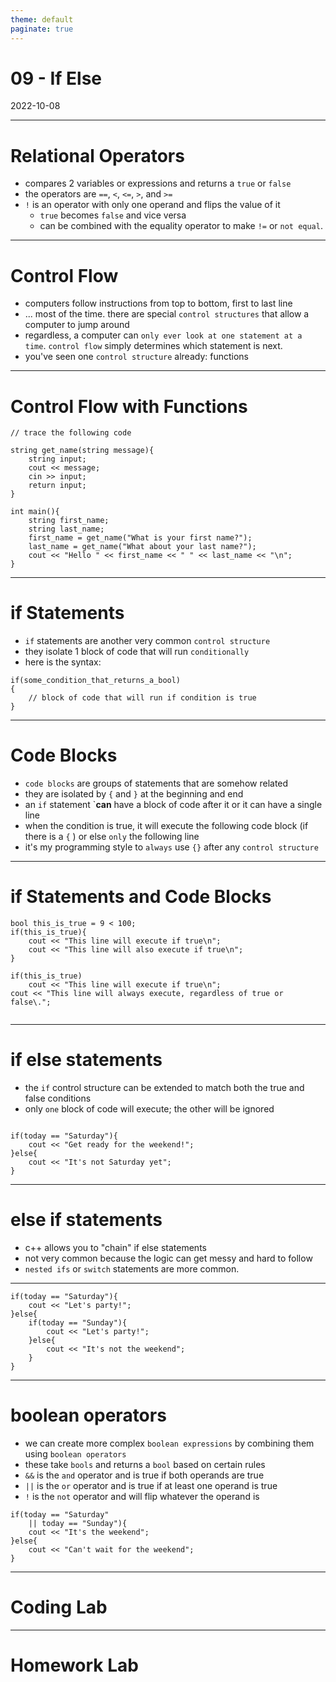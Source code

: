 ```yaml
---
theme: default
paginate: true
---
```


# 09 - If Else
2022-10-08

---

# Relational Operators

- compares 2 variables or expressions and returns a `true` or `false`
- the operators are `==`, `<`, `<=`, `>`, and `>=`
- `!` is an operator with only one operand and flips the value of it
  - `true` becomes `false` and vice versa
  - can be combined with the equality operator to make `!=` or `not equal`.

---

# Control Flow

- computers follow instructions from top to bottom, first to last line
- ... most of the time. there are special `control structures` that allow a computer to jump around
- regardless, a computer can `only ever look at one statement at a time`. `control flow` simply determines which statement is next.
- you've seen one `control structure` already: functions

---

# Control Flow with Functions

```
// trace the following code

string get_name(string message){
	string input;
	cout << message;
	cin >> input;
	return input;
}

int main(){
	string first_name;
	string last_name;
	first_name = get_name("What is your first name?");
	last_name = get_name("What about your last name?");
	cout << "Hello " << first_name << " " << last_name << "\n";
}
```

---

# if Statements

- `if` statements are another very common `control structure`
- they isolate 1 block of code that will run `conditionally`
- here is the syntax:

```
if(some_condition_that_returns_a_bool)
{
	// block of code that will run if condition is true
}
```

---

# Code Blocks

- `code blocks` are groups of statements that are somehow related
- they are isolated by `{` and `}` at the beginning and end
- an `if` statement `**can** have a block of code after it or it can have a single line
- when the condition is true, it will execute the following code block (if there is a `{` ) or else `only` the following line
- it's my programming style to `always` use `{}` after any `control structure`

---

# if Statements and Code Blocks

```
bool this_is_true = 9 < 100;
if(this_is_true){
	cout << "This line will execute if true\n";
	cout << "This line will also execute if true\n";
}

if(this_is_true)
	cout << "This line will execute if true\n";
cout << "This line will always execute, regardless of true or false\.";


```

---

# if else statements

- the `if` control structure can be extended to match both the true and false conditions
- only `one` block of code will execute; the other will be ignored

```

if(today == "Saturday"){
	cout << "Get ready for the weekend!";
}else{
	cout << "It's not Saturday yet";
}

```

---

# else if statements

- c++ allows you to "chain" if else statements
- not very common because the logic can get messy and hard to follow
- `nested ifs` or `switch` statements are more common.

---

```
if(today == "Saturday"){
	cout << "Let's party!";
}else{
	if(today == "Sunday"){
		cout << "Let's party!";
	}else{
		cout << "It's not the weekend";
	}
}

```

---

# boolean operators

- we can create more complex `boolean expressions` by combining them using `boolean operators`
- these take `bools` and returns a `bool` based on certain rules
- `&&` is the `and` operator and is true if both operands are true
- `||` is the `or` operator and is true if at least one operand is true
- `!` is the `not` operator and will flip whatever the operand is

```
if(today == "Saturday"
	|| today == "Sunday"){
	cout << "It's the weekend";	
}else{
	cout << "Can't wait for the weekend";
}
```

---

# Coding Lab

---

# Homework Lab
